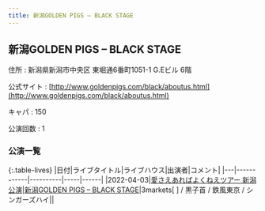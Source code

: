 ```yaml
---
title: 新潟GOLDEN PIGS – BLACK STAGE
---
```

## 新潟GOLDEN PIGS – BLACK STAGE


住所
:    新潟県新潟市中央区 東堀通6番町1051-1 G.Eビル 6階

公式サイト
:    [http://www.goldenpigs.com/black/aboutus.html](http://www.goldenpigs.com/black/aboutus.html)

キャパ
:    150

公演回数
: 1


### 公演一覧

{:.table-lives}
|日付|ライブタイトル|ライブハウス|出演者|コメント|
|---|------------|----------|-----|------|
|<span class="nowrap">2022-04-03</span>|[愛さえあればよくねえツアー 新潟公演](live013.html)|[新潟GOLDEN PIGS – BLACK STAGE](livehouse020.html)|3markets[ ] / 黒子首 / 鉄風東京 / シンガーズハイ||
